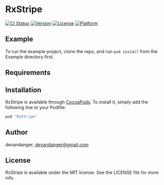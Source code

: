 # RxStripe

[![CI Status](http://img.shields.io/travis/devandanger/RxStripe.svg?style=flat)](https://travis-ci.org/devandanger/RxStripe)
[![Version](https://img.shields.io/cocoapods/v/RxStripe.svg?style=flat)](http://cocoapods.org/pods/RxStripe)
[![License](https://img.shields.io/cocoapods/l/RxStripe.svg?style=flat)](http://cocoapods.org/pods/RxStripe)
[![Platform](https://img.shields.io/cocoapods/p/RxStripe.svg?style=flat)](http://cocoapods.org/pods/RxStripe)

## Example

To run the example project, clone the repo, and run `pod install` from the Example directory first.

## Requirements

## Installation

RxStripe is available through [CocoaPods](http://cocoapods.org). To install
it, simply add the following line to your Podfile:

```ruby
pod "RxStripe"
```

## Author

devandanger, devandanger@gmail.com

## License

RxStripe is available under the MIT license. See the LICENSE file for more info.
